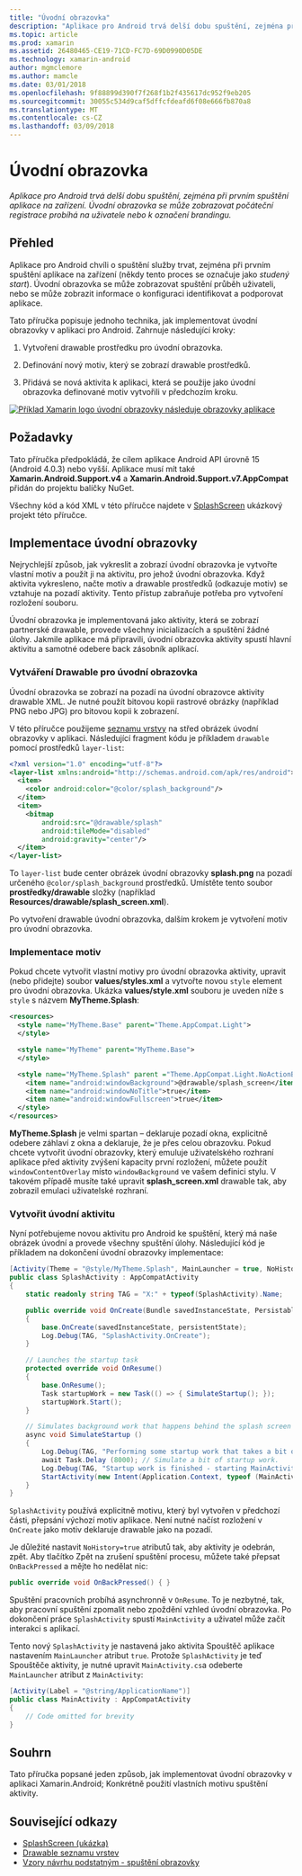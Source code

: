 ```yaml
---
title: "Úvodní obrazovka"
description: "Aplikace pro Android trvá delší dobu spuštění, zejména při prvním spuštění aplikace na zařízení. Úvodní obrazovka se může zobrazovat počáteční registrace probíhá na uživatele nebo k označení brandingu."
ms.topic: article
ms.prod: xamarin
ms.assetid: 26480465-CE19-71CD-FC7D-69D0990D05DE
ms.technology: xamarin-android
author: mgmclemore
ms.author: mamcle
ms.date: 03/01/2018
ms.openlocfilehash: 9f88899d390f7f268f1b2f435617dc952f9eb205
ms.sourcegitcommit: 30055c534d9caf5dffcfdeafd6f08e666fb870a8
ms.translationtype: MT
ms.contentlocale: cs-CZ
ms.lasthandoff: 03/09/2018
---
```

# <a name="splash-screen"></a>Úvodní obrazovka

_Aplikace pro Android trvá delší dobu spuštění, zejména při prvním spuštění aplikace na zařízení. Úvodní obrazovka se může zobrazovat počáteční registrace probíhá na uživatele nebo k označení brandingu._


## <a name="overview"></a>Přehled

Aplikace pro Android chvíli o spuštění služby trvat, zejména při prvním spuštění aplikace na zařízení (někdy tento proces se označuje jako _studený start_). Úvodní obrazovka se může zobrazovat spuštění průběh uživateli, nebo se může zobrazit informace o konfiguraci identifikovat a podporovat aplikace.

Tato příručka popisuje jednoho technika, jak implementovat úvodní obrazovky v aplikaci pro Android. Zahrnuje následující kroky:

1.  Vytvoření drawable prostředku pro úvodní obrazovka.

2.  Definování nový motiv, který se zobrazí drawable prostředků.

3.  Přidává se nová aktivita k aplikaci, která se použije jako úvodní obrazovka definované motiv vytvořili v předchozím kroku.

[![Příklad Xamarin logo úvodní obrazovky následuje obrazovky aplikace](splash-screen-images/splashscreen-01-sml.png)](splash-screen-images/splashscreen-01.png#lightbox)


## <a name="requirements"></a>Požadavky

Tato příručka předpokládá, že cílem aplikace Android API úrovně 15 (Android 4.0.3) nebo vyšší. Aplikace musí mít také **Xamarin.Android.Support.v4** a **Xamarin.Android.Support.v7.AppCompat** přidán do projektu balíčky NuGet.

Všechny kód a kód XML v této příručce najdete v [SplashScreen](https://developer.xamarin.com/samples/monodroid/SplashScreen) ukázkový projekt této příručce.


## <a name="implementing-a-splash-screen"></a>Implementace úvodní obrazovky

Nejrychlejší způsob, jak vykreslit a zobrazí úvodní obrazovka je vytvořte vlastní motiv a použít ji na aktivitu, pro jehož úvodní obrazovka. Když aktivita vykresleno, načte motiv a drawable prostředků (odkazuje motiv) se vztahuje na pozadí aktivity. Tento přístup zabraňuje potřeba pro vytvoření rozložení souboru.

Úvodní obrazovka je implementovaná jako aktivity, která se zobrazí partnerské drawable, provede všechny inicializacích a spuštění žádné úlohy. Jakmile aplikace má připravili, úvodní obrazovka aktivity spustí hlavní aktivitu a samotné odebere back zásobník aplikací.


### <a name="creating-a-drawable-for-the-splash-screen"></a>Vytváření Drawable pro úvodní obrazovka

Úvodní obrazovka se zobrazí na pozadí na úvodní obrazovce aktivity drawable XML. Je nutné použít bitovou kopii rastrové obrázky (například PNG nebo JPG) pro bitovou kopii k zobrazení.

V této příručce použijeme [seznamu vrstvy](http://developer.android.com/guide/topics/resources/drawable-resource.html#LayerList) na střed obrázek úvodní obrazovky v aplikaci. Následující fragment kódu je příkladem `drawable` pomocí prostředků `layer-list`:

```xml
<?xml version="1.0" encoding="utf-8"?>
<layer-list xmlns:android="http://schemas.android.com/apk/res/android">
  <item>
    <color android:color="@color/splash_background"/>
  </item>
  <item>
    <bitmap
        android:src="@drawable/splash"
        android:tileMode="disabled"
        android:gravity="center"/>
  </item>
</layer-list>
```

To `layer-list` bude center obrázek úvodní obrazovky **splash.png** na pozadí určeného `@color/splash_background` prostředků.
Umístěte tento soubor **prostředky/drawable** složky (například **Resources/drawable/splash_screen.xml**).

Po vytvoření drawable úvodní obrazovka, dalším krokem je vytvoření motiv pro úvodní obrazovka.


### <a name="implementing-a-theme"></a>Implementace motiv

Pokud chcete vytvořit vlastní motivy pro úvodní obrazovka aktivity, upravit (nebo přidejte) soubor **values/styles.xml** a vytvořte novou `style` element pro úvodní obrazovka. Ukázka **values/style.xml** souboru je uveden níže s `style` s názvem **MyTheme.Splash**:

```xml
<resources>
  <style name="MyTheme.Base" parent="Theme.AppCompat.Light">
  </style>

  <style name="MyTheme" parent="MyTheme.Base">
  </style>

  <style name="MyTheme.Splash" parent ="Theme.AppCompat.Light.NoActionBar">
    <item name="android:windowBackground">@drawable/splash_screen</item>
    <item name="android:windowNoTitle">true</item>
    <item name="android:windowFullscreen">true</item>
  </style>
</resources>
```

**MyTheme.Splash** je velmi spartan &ndash; deklaruje pozadí okna, explicitně odebere záhlaví z okna a deklaruje, že je přes celou obrazovku. Pokud chcete vytvořit úvodní obrazovky, který emuluje uživatelského rozhraní aplikace před aktivity zvýšení kapacity první rozložení, můžete použít `windowContentOverlay` místo `windowBackground` ve vašem definici stylu. V takovém případě musíte také upravit **splash_screen.xml** drawable tak, aby zobrazil emulaci uživatelské rozhraní.


### <a name="create-a-splash-activity"></a>Vytvořit úvodní aktivitu

Nyní potřebujeme novou aktivitu pro Android ke spuštění, který má naše obrázek úvodní a provede všechny spuštění úlohy. Následující kód je příkladem na dokončení úvodní obrazovky implementace:

```csharp
[Activity(Theme = "@style/MyTheme.Splash", MainLauncher = true, NoHistory = true)]
public class SplashActivity : AppCompatActivity
{
    static readonly string TAG = "X:" + typeof(SplashActivity).Name;

    public override void OnCreate(Bundle savedInstanceState, PersistableBundle persistentState)
    {
        base.OnCreate(savedInstanceState, persistentState);
        Log.Debug(TAG, "SplashActivity.OnCreate");
    }

    // Launches the startup task
    protected override void OnResume()
    {
        base.OnResume();
        Task startupWork = new Task(() => { SimulateStartup(); });
        startupWork.Start();
    }

    // Simulates background work that happens behind the splash screen
    async void SimulateStartup ()
    {
        Log.Debug(TAG, "Performing some startup work that takes a bit of time.");
        await Task.Delay (8000); // Simulate a bit of startup work.
        Log.Debug(TAG, "Startup work is finished - starting MainActivity.");
        StartActivity(new Intent(Application.Context, typeof (MainActivity)));
    }
}
```

`SplashActivity` používá explicitně motivu, který byl vytvořen v předchozí části, přepsání výchozí motiv aplikace.
Není nutné načíst rozložení v `OnCreate` jako motiv deklaruje drawable jako na pozadí.

Je důležité nastavit `NoHistory=true` atributů tak, aby aktivity je odebrán, zpět. Aby tlačítko Zpět na zrušení spuštění procesu, můžete také přepsat `OnBackPressed` a mějte ho nedělat nic:

```csharp
public override void OnBackPressed() { }
```

Spuštění pracovních probíhá asynchronně v `OnResume`. To je nezbytné, tak, aby pracovní spuštění zpomalit nebo zpoždění vzhled úvodní obrazovka. Po dokončení práce `SplashActivity` spustí `MainActivity` a uživatel může začít interakci s aplikací.

Tento nový `SplashActivity` je nastavená jako aktivita Spouštěč aplikace nastavením `MainLauncher` atribut `true`. Protože `SplashActivity` je teď Spouštěče aktivity, je nutné upravit `MainActivity.cs`a odeberte `MainLauncher` atribut z `MainActivity`:

```csharp
[Activity(Label = "@string/ApplicationName")]
public class MainActivity : AppCompatActivity
{
    // Code omitted for brevity
}
```


## <a name="summary"></a>Souhrn

Tato příručka popsané jeden způsob, jak implementovat úvodní obrazovky v aplikaci Xamarin.Android; Konkrétně použití vlastních motivu spuštění aktivity.


## <a name="related-links"></a>Související odkazy

- [SplashScreen (ukázka)](https://developer.xamarin.com/samples/monodroid/SplashScreen)
- [Drawable seznamu vrstev](http://developer.android.com/guide/topics/resources/drawable-resource.html#LayerList)
- [ Vzory návrhu podstatným - spuštění obrazovky](https://www.google.com/design/spec/patterns/launch-screens.html)
